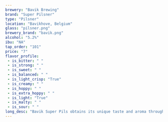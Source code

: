 ```yaml
---
brewery: "Bavik Brewing"
brand: "Super Pilsner"
type: "Pilsner"
location: "Bavikhove, Belgium"
glass: "pilsner.png"
brewery_brand: "bavik.png"
alcohol: "5.2%"
ibu: "NA"
tap_order: "101"
price: "7"
flavor_profile:
 - is_bitter: " "
 - is_strong: " "
 - is_sweet: " "
 - is_balanced: " "
 - is_light_crisp: "True"
 - is_creamy: " "
 - is_hoppy: " "
 - is_extra_hoppy: " "
 - is_light: "True"
 - is_malty: " "
 - is_sour: " "
long_desc: "Bavik Super Pils obtains its unique taste and aroma through its exceptional brewing process. Our pilsner is not diluted, we only use aroma hops and guarantee a long and cold maturation process."
---
```

